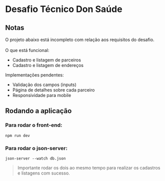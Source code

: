 # Desafio Técnico Don Saúde
## Notas

O projeto abaixo está incompleto com relação aos requisitos do desafio.<br><br>
O que está funcional:

- Cadastro e listagem de parceiros
- Cadastro e listagem de endereços

Implementações pendentes:

- Validação dos campos (inputs)
- Página de detalhes sobre cada parceiro
- Responsividade para mobile

## Rodando a aplicação
### Para rodar o front-end:

```npm run dev```

### Para rodar o json-server:

```json-server --watch db.json```

> Importante rodar os dois ao mesmo tempo para realizar os cadastros e listagens com sucesso.